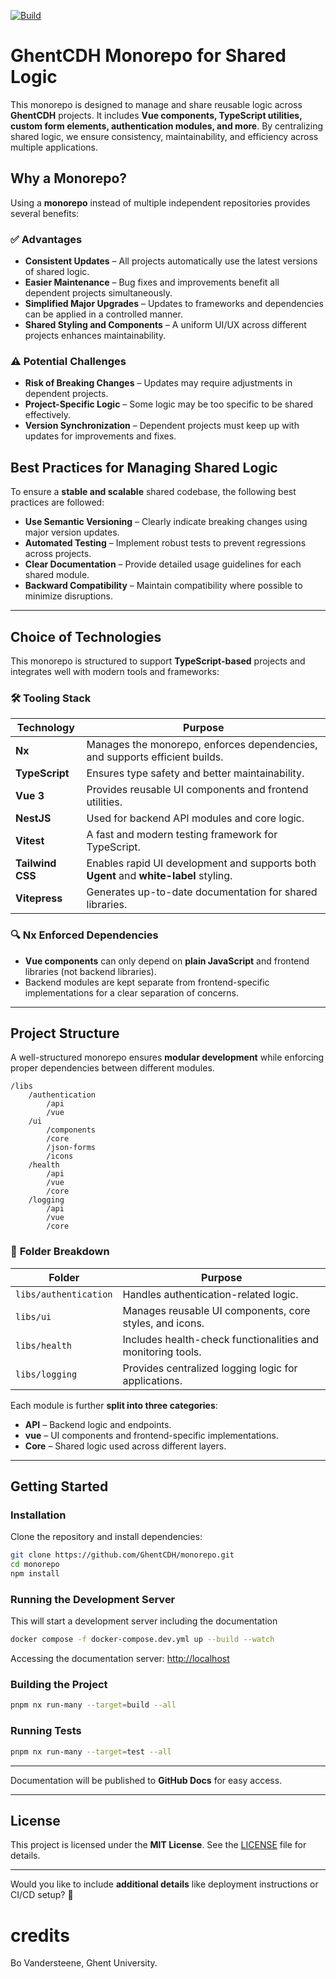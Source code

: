 [![Build](https://github.com/GhentCDH/ghentcdh-monorepo/actions/workflows/merge-request.yml/badge.svg)](https://github.com/GhentCDH/ghentcdh-monorepo/actions/workflows/merge-request.yml)

# **GhentCDH Monorepo for Shared Logic**

This monorepo is designed to manage and share reusable logic across **GhentCDH** projects. It includes **Vue components, TypeScript utilities, custom form elements, authentication modules, and more**. By centralizing shared logic, we ensure consistency, maintainability, and efficiency across multiple applications.

## **Why a Monorepo?**

Using a **monorepo** instead of multiple independent repositories provides several benefits:

### ✅ **Advantages**
- **Consistent Updates** – All projects automatically use the latest versions of shared logic.
- **Easier Maintenance** – Bug fixes and improvements benefit all dependent projects simultaneously.
- **Simplified Major Upgrades** – Updates to frameworks and dependencies can be applied in a controlled manner.
- **Shared Styling and Components** – A uniform UI/UX across different projects enhances maintainability.

### ⚠️ **Potential Challenges**
- **Risk of Breaking Changes** – Updates may require adjustments in dependent projects.
- **Project-Specific Logic** – Some logic may be too specific to be shared effectively.
- **Version Synchronization** – Dependent projects must keep up with updates for improvements and fixes.

## **Best Practices for Managing Shared Logic**

To ensure a **stable and scalable** shared codebase, the following best practices are followed:

- **Use Semantic Versioning** – Clearly indicate breaking changes using major version updates.
- **Automated Testing** – Implement robust tests to prevent regressions across projects.
- **Clear Documentation** – Provide detailed usage guidelines for each shared module.
- **Backward Compatibility** – Maintain compatibility where possible to minimize disruptions.

---

## **Choice of Technologies**

This monorepo is structured to support **TypeScript-based** projects and integrates well with modern tools and frameworks:

### 🛠 **Tooling Stack**

| **Technology**   | **Purpose** |
|------------------|------------|
| **Nx**           | Manages the monorepo, enforces dependencies, and supports efficient builds. |
| **TypeScript**   | Ensures type safety and better maintainability. |
| **Vue 3**        | Provides reusable UI components and frontend utilities. |
| **NestJS**       | Used for backend API modules and core logic. |
| **Vitest**       | A fast and modern testing framework for TypeScript. |
| **Tailwind CSS** | Enables rapid UI development and supports both **Ugent** and **white-label** styling. |
| **Vitepress**    | Generates up-to-date documentation for shared libraries. |

### 🔍 **Nx Enforced Dependencies**
- **Vue components** can only depend on **plain JavaScript** and frontend libraries (not backend libraries).
- Backend modules are kept separate from frontend-specific implementations for a clear separation of concerns.

---

## **Project Structure**

A well-structured monorepo ensures **modular development** while enforcing proper dependencies between different modules.

```
/libs
    /authentication
        /api
        /vue
    /ui
        /components
        /core
        /json-forms
        /icons
    /health
        /api
        /vue
        /core
    /logging
        /api
        /vue
        /core
```

### 📌 **Folder Breakdown**

| **Folder**       | **Purpose** |
|----------------|------------|
| `libs/authentication` | Handles authentication-related logic. |
| `libs/ui` | Manages reusable UI components, core styles, and icons. |
| `libs/health` | Includes health-check functionalities and monitoring tools. |
| `libs/logging` | Provides centralized logging logic for applications. |

Each module is further **split into three categories**:
- **API** – Backend logic and endpoints.
- **vue** – UI components and frontend-specific implementations.
- **Core** – Shared logic used across different layers.

---

## **Getting Started**

### **Installation**

Clone the repository and install dependencies:

```sh
git clone https://github.com/GhentCDH/monorepo.git
cd monorepo
npm install
```

### **Running the Development Server**

This will start a development server including the documentation

```sh
docker compose -f docker-compose.dev.yml up --build --watch
```

Accessing the documentation server: [http://localhost](http://localhost:5000)

### **Building the Project**

```sh
pnpm nx run-many --target=build --all
```

### **Running Tests**

```sh
pnpm nx run-many --target=test --all
```

---

Documentation will be published to **GitHub Docs** for easy access.

---

## **License**

This project is licensed under the **MIT License**. See the [LICENSE](./LICENSE) file for details.

---

Would you like to include **additional details** like deployment instructions or CI/CD setup? 🚀

# credits

Bo Vandersteene, Ghent University.
